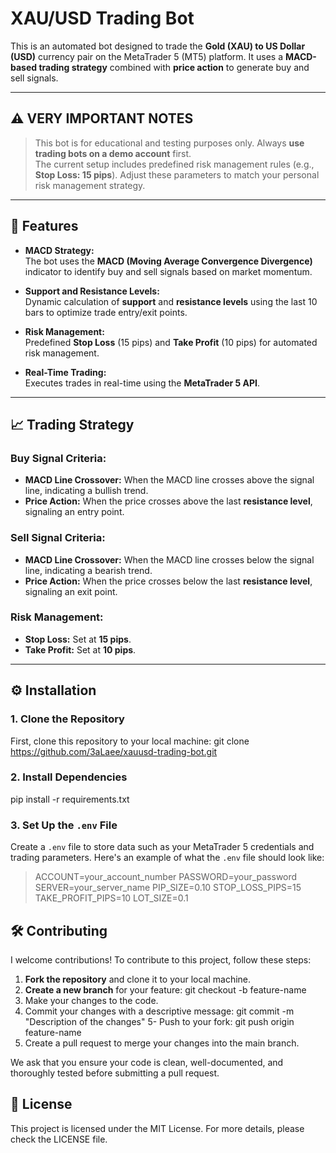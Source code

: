 # XAU/USD Trading Bot

This is an automated bot designed to trade the **Gold (XAU) to US Dollar (USD)** currency pair on the MetaTrader 5 (MT5) platform. It uses a **MACD-based trading strategy** combined with **price action** to generate buy and sell signals.

---

## ⚠️ VERY IMPORTANT NOTES

> This bot is for educational and testing purposes only. Always **use trading bots on a demo account** first.  
> The current setup includes predefined risk management rules (e.g., **Stop Loss: 15 pips**). Adjust these parameters to match your personal risk management strategy.

---

## 🌟 Features

- **MACD Strategy:**  
  The bot uses the **MACD (Moving Average Convergence Divergence)** indicator to identify buy and sell signals based on market momentum.

- **Support and Resistance Levels:**  
  Dynamic calculation of **support** and **resistance levels** using the last 10 bars to optimize trade entry/exit points.

- **Risk Management:**  
  Predefined **Stop Loss** (15 pips) and **Take Profit** (10 pips) for automated risk management.

- **Real-Time Trading:**  
  Executes trades in real-time using the **MetaTrader 5 API**.

---

## 📈 Trading Strategy

### Buy Signal Criteria:
- **MACD Line Crossover:** When the MACD line crosses above the signal line, indicating a bullish trend.
- **Price Action:** When the price crosses above the last **resistance level**, signaling an entry point.

### Sell Signal Criteria:
- **MACD Line Crossover:** When the MACD line crosses below the signal line, indicating a bearish trend.
- **Price Action:** When the price crosses below the last **resistance level**, signaling an exit point.

### Risk Management:
- **Stop Loss:** Set at **15 pips**.
- **Take Profit:** Set at **10 pips**.

---

## ⚙️ Installation

### 1. Clone the Repository

First, clone this repository to your local machine:
git clone https://github.com/3aLaee/xauusd-trading-bot.git

### 2. Install Dependencies

pip install -r requirements.txt

### 3. Set Up the `.env` File

Create a `.env` file to store data such as your MetaTrader 5 credentials and trading parameters. Here's an example of what the `.env` file should look like:
  > ACCOUNT=your_account_number
  > PASSWORD=your_password
  > SERVER=your_server_name
  > PIP_SIZE=0.10
  > STOP_LOSS_PIPS=15
  > TAKE_PROFIT_PIPS=10
  > LOT_SIZE=0.1

## 🛠 Contributing

I welcome contributions! To contribute to this project, follow these steps:

1. **Fork the repository** and clone it to your local machine.
2. **Create a new branch** for your feature:
   git checkout -b feature-name
3. Make your changes to the code.
4. Commit your changes with a descriptive message:
  git commit -m "Description of the changes"
5- Push to your fork:
  git push origin feature-name
6. Create a pull request to merge your changes into the main branch.

We ask that you ensure your code is clean, well-documented, and thoroughly tested before submitting a pull request.

## 📝 License
This project is licensed under the MIT License. For more details, please check the LICENSE file.










